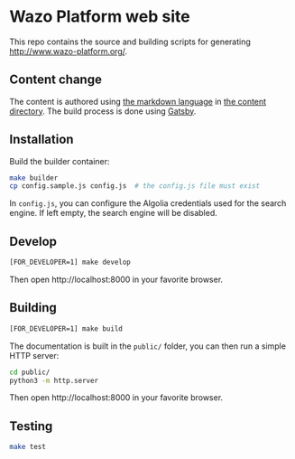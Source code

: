 # Wazo Platform web site

This repo contains the source and building scripts for generating http://www.wazo-platform.org/.

## Content change

The content is authored using [the markdown language](https://en.wikipedia.org/wiki/Markdown) in [the content
directory](content). The build process is done using [Gatsby](https://www.gatsbyjs.org/).

## Installation

Build the builder container:

```sh
make builder
cp config.sample.js config.js  # the config.js file must exist
```

In `config.js`, you can configure the Algolia credentials used for the search engine. If left empty, the search engine will be disabled.

## Develop

```sh
[FOR_DEVELOPER=1] make develop
```

Then open http://localhost:8000 in your favorite browser.

## Building

```sh
[FOR_DEVELOPER=1] make build
```

The documentation is built in the `public/` folder, you can then run a simple HTTP server:

```sh
cd public/
python3 -m http.server
```

Then open http://localhost:8000 in your favorite browser.


## Testing

```sh
make test
```
